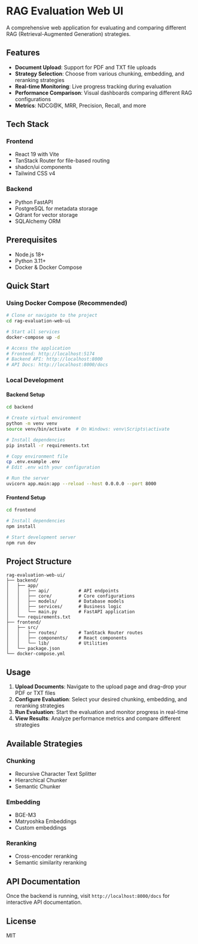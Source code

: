 # RAG Evaluation Web UI

A comprehensive web application for evaluating and comparing different RAG (Retrieval-Augmented Generation) strategies.

## Features

- **Document Upload**: Support for PDF and TXT file uploads
- **Strategy Selection**: Choose from various chunking, embedding, and reranking strategies
- **Real-time Monitoring**: Live progress tracking during evaluation
- **Performance Comparison**: Visual dashboards comparing different RAG configurations
- **Metrics**: NDCG@K, MRR, Precision, Recall, and more

## Tech Stack

### Frontend
- React 19 with Vite
- TanStack Router for file-based routing
- shadcn/ui components
- Tailwind CSS v4

### Backend
- Python FastAPI
- PostgreSQL for metadata storage
- Qdrant for vector storage
- SQLAlchemy ORM

## Prerequisites

- Node.js 18+
- Python 3.11+
- Docker & Docker Compose

## Quick Start

### Using Docker Compose (Recommended)

```bash
# Clone or navigate to the project
cd rag-evaluation-web-ui

# Start all services
docker-compose up -d

# Access the application
# Frontend: http://localhost:5174
# Backend API: http://localhost:8000
# API Docs: http://localhost:8000/docs
```

### Local Development

#### Backend Setup

```bash
cd backend

# Create virtual environment
python -m venv venv
source venv/bin/activate  # On Windows: venv\Scripts\activate

# Install dependencies
pip install -r requirements.txt

# Copy environment file
cp .env.example .env
# Edit .env with your configuration

# Run the server
uvicorn app.main:app --reload --host 0.0.0.0 --port 8000
```

#### Frontend Setup

```bash
cd frontend

# Install dependencies
npm install

# Start development server
npm run dev
```

## Project Structure

```
rag-evaluation-web-ui/
├── backend/
│   ├── app/
│   │   ├── api/           # API endpoints
│   │   ├── core/          # Core configurations
│   │   ├── models/        # Database models
│   │   ├── services/      # Business logic
│   │   └── main.py        # FastAPI application
│   └── requirements.txt
├── frontend/
│   ├── src/
│   │   ├── routes/        # TanStack Router routes
│   │   ├── components/    # React components
│   │   └── lib/           # Utilities
│   └── package.json
└── docker-compose.yml
```

## Usage

1. **Upload Documents**: Navigate to the upload page and drag-drop your PDF or TXT files
2. **Configure Evaluation**: Select your desired chunking, embedding, and reranking strategies
3. **Run Evaluation**: Start the evaluation and monitor progress in real-time
4. **View Results**: Analyze performance metrics and compare different strategies

## Available Strategies

### Chunking
- Recursive Character Text Splitter
- Hierarchical Chunker
- Semantic Chunker

### Embedding
- BGE-M3
- Matryoshka Embeddings
- Custom embeddings

### Reranking
- Cross-encoder reranking
- Semantic similarity reranking

## API Documentation

Once the backend is running, visit `http://localhost:8000/docs` for interactive API documentation.

## License

MIT

